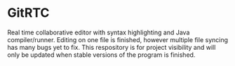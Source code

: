 # GitRTC
Real time collaborative editor with syntax highlighting and Java compiler/runner. Editing on one file is finished, however multiple file syncing has many bugs yet to fix. This respository is for project visibility and will only be updated when stable versions of the program is finished.
